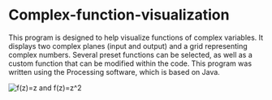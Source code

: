 # Complex-function-visualization
This program is designed to help  visualize functions of complex variables. It displays two complex planes (input and output) and a grid representing complex numbers. Several preset functions can be selected, as well as a custom function that can be modified within the code. This program was written using the Processing software, which is based on Java.

![f(z)=z and f(z)=z^2](previews/z_squared.gif "f(z)=z and f(z)=z^2")
